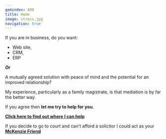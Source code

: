 ```yaml
---
gemindex: A00
title: Home
image: stress.jpg
navigation: true
---
```


If you are in business, do you want:

- Web site,
- CRM,
- ERP

**_Or_**

A mutually agreed solution with peace of mind and the potential for an improved relationship?

My experience, particularly as a family magistrate, is that mediation is by far the better way.

If you agree then **let me try to help for you**.

**[Click here to find out where I can help](/mediation)**

If you decide to go to court and can't afford a solicitor I could act as your **[McKenzie Friend](/mckenzie-friend)**
